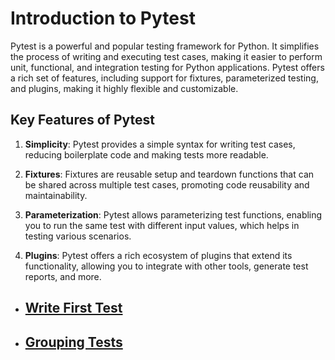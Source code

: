 # Introduction to Pytest

Pytest is a powerful and popular testing framework for Python. It simplifies the process of writing and executing test cases, making it easier to perform unit, functional, and integration testing for Python applications. Pytest offers a rich set of features, including support for fixtures, parameterized testing, and plugins, making it highly flexible and customizable.

## Key Features of Pytest

1. **Simplicity**: Pytest provides a simple syntax for writing test cases, reducing boilerplate code and making tests more readable.

2. **Fixtures**: Fixtures are reusable setup and teardown functions that can be shared across multiple test cases, promoting code reusability and maintainability.

3. **Parameterization**: Pytest allows parameterizing test functions, enabling you to run the same test with different input values, which helps in testing various scenarios.

4. **Plugins**: Pytest offers a rich ecosystem of plugins that extend its functionality, allowing you to integrate with other tools, generate test reports, and more.

- ## [Write First Test](docs/pytest/write_first_test.md)
- ## [Grouping Tests](docs/pytest/grouping_tests.md)